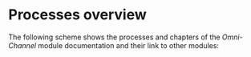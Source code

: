 # Processes overview

The following scheme shows the processes and chapters of the *Omni-Channel* module documentation and their link to other modules:
